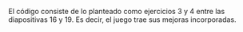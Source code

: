 El código consiste de lo planteado como ejercicios 3 y 4 entre las diapositivas 16 y 19. Es decir, el juego trae sus mejoras 
incorporadas.
